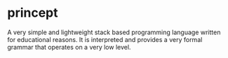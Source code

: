 # princept
A very simple and lightweight stack based programming language written for educational reasons. It is interpreted and provides a very formal grammar that operates on a very low level.

